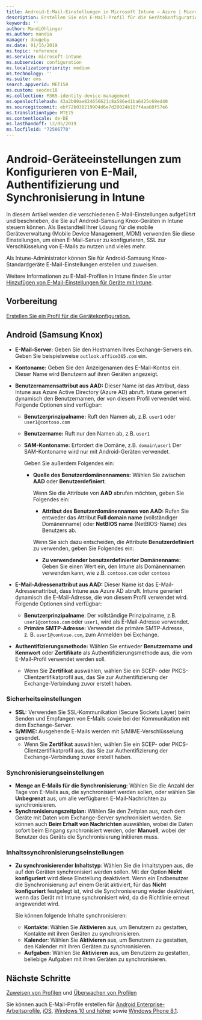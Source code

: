 ```yaml
---
title: Android-E-Mail-Einstellungen in Microsoft Intune – Azure | Microsoft-Dokumentation
description: Erstellen Sie ein E-Mail-Profil für die Gerätekonfiguration, das Exchange-Server verwendet und Attribute aus Azure Active Directory abruft. Aktivieren Sie SSL oder S/MIME, authentifizieren Sie Benutzer mit Zertifikaten oder Benutzername/Kennwort, und synchronisieren Sie E-Mails und Zeitpläne auf Android-Samsung Knox-Geräten unter Verwendung von Microsoft Intune.
keywords: ''
author: MandiOhlinger
ms.author: mandia
manager: dougeby
ms.date: 01/15/2019
ms.topic: reference
ms.service: microsoft-intune
ms.subservice: configuration
ms.localizationpriority: medium
ms.technology: ''
ms.suite: ems
search.appverid: MET150
ms.custom: seodec18
ms.collection: M365-identity-device-management
ms.openlocfilehash: 43a2b00ae824656621c8a586e41ba6425c69ed40
ms.sourcegitcommit: ebf72b038219904d6e7d20024b107f4aa68f57e6
ms.translationtype: MTE75
ms.contentlocale: de-DE
ms.lasthandoff: 12/05/2019
ms.locfileid: "72506770"
---
```

# <a name="android-device-settings-to-configure-email-authentication-and-synchronization-in-intune"></a>Android-Geräteeinstellungen zum Konfigurieren von E-Mail, Authentifizierung und Synchronisierung in Intune

In diesem Artikel werden die verschiedenen E-Mail-Einstellungen aufgeführt und beschrieben, die Sie auf Android-Samsung Knox-Geräten in Intune steuern können. Als Bestandteil Ihrer Lösung für die mobile Geräteverwaltung (Mobile Device Management, MDM) verwenden Sie diese Einstellungen, um einen E-Mail-Server zu konfigurieren, SSL zur Verschlüsselung von E-Mails zu nutzen und vieles mehr.

Als Intune-Administrator können Sie für Android-Samsung Knox-Standardgeräte E-Mail-Einstellungen erstellen und zuweisen.

Weitere Informationen zu E-Mail-Profilen in Intune finden Sie unter [Hinzufügen von E-Mail-Einstellungen für Geräte mit Intune](email-settings-configure.md).

## <a name="before-you-begin"></a>Vorbereitung

[Erstellen Sie ein Profil für die Gerätekonfiguration.](email-settings-configure.md#create-a-device-profile)

## <a name="android-samsung-knox"></a>Android (Samsung Knox)

- **E-Mail-Server:** Geben Sie den Hostnamen Ihres Exchange-Servers ein. Geben Sie beispielsweise `outlook.office365.com` ein.
- **Kontoname:** Geben Sie den Anzeigenamen des E-Mail-Kontos ein. Dieser Name wird Benutzern auf ihren Geräten angezeigt.
- **Benutzernamensattribut aus AAD:** Dieser Name ist das Attribut, dass Intune aus Azure Active Directory (Azure AD) abruft. Intune generiert dynamisch den Benutzernamen, der von diesem Profil verwendet wird. Folgende Optionen sind verfügbar:
  - **Benutzerprinzipalname:** Ruft den Namen ab, z.B. `user1` oder `user1@contoso.com`
  - **Benutzername:** Ruft nur den Namen ab, z.B. `user1`
  - **SAM-Kontoname:** Erfordert die Domäne, z.B. `domain\user1` Der SAM-Kontoname wird nur mit Android-Geräten verwendet.

    Geben Sie außerdem Folgendes ein:  
    - **Quelle des Benutzerdomänennamens:** Wählen Sie zwischen **AAD** oder **Benutzerdefiniert**.

      Wenn Sie die Attribute von **AAD** abrufen möchten, geben Sie Folgendes ein:
      - **Attribut des Benutzerdomänennames von AAD:** Rufen Sie entweder das Attribut **Full domain name** (vollständiger Domänenname) oder **NetBIOS name** (NetBIOS-Name) des Benutzers ab.

      Wenn Sie sich dazu entscheiden, die Attribute **Benutzerdefiniert** zu verwenden, geben Sie Folgendes ein:
      - **Zu verwendender benutzerdefinierter Domänenname:** Geben Sie einen Wert ein, den Intune als Domänennamen verwenden kann, wie z.B. `contoso.com` oder `contoso`

- **E-Mail-Adressenattribut aus AAD:** Dieser Name ist das E-Mail-Adressenattribut, dass Intune aus Azure AD abruft. Intune generiert dynamisch die E-Mail-Adresse, die von diesem Profil verwendet wird. Folgende Optionen sind verfügbar:
  - **Benutzerprinzipalname**: Der vollständige Prinzipalname, z.B. `user1@contoso.com` oder `user1`, wird als E-Mail-Adresse verwendet.
  - **Primäre SMTP-Adresse:** Verwendet die primäre SMTP-Adresse, z. B. `user1@contoso.com`, zum Anmelden bei Exchange.

- **Authentifizierungsmethode:** Wählen Sie entweder **Benutzername und Kennwort** oder **Zertifikate** als Authentifizierungsmethode aus, die vom E-Mail-Profil verwendet werden soll.
  - Wenn Sie **Zertifikat** auswählen, wählen Sie ein SCEP- oder PKCS-Clientzertifikatprofil aus, das Sie zur Authentifizierung der Exchange-Verbindung zuvor erstellt haben.

### <a name="security-settings"></a>Sicherheitseinstellungen

- **SSL:** Verwenden Sie SSL-Kommunikation (Secure Sockets Layer) beim Senden und Empfangen von E-Mails sowie bei der Kommunikation mit dem Exchange-Server.
- **S/MIME:** Ausgehende E-Mails werden mit S/MIME-Verschlüsselung gesendet.
  - Wenn Sie **Zertifikat** auswählen, wählen Sie ein SCEP- oder PKCS-Clientzertifikatprofil aus, das Sie zur Authentifizierung der Exchange-Verbindung zuvor erstellt haben.

### <a name="synchronization-settings"></a>Synchronisierungseinstellungen

- **Menge an E-Mails für die Synchronisierung:** Wählen Sie die Anzahl der Tage von E-Mails aus, die synchronisiert werden sollen, oder wählen Sie **Unbegrenzt** aus, um alle verfügbaren E-Mail-Nachrichten zu synchronisieren.
- **Synchronisierungszeitplan:** Wählen Sie den Zeitplan aus, nach dem Geräte mit Daten vom Exchange-Server synchronisiert werden. Sie können auch **Beim Erhalt von Nachrichten** auswählen, wobei die Daten sofort beim Eingang synchronisiert werden, oder **Manuell**, wobei der Benutzer des Geräts die Synchronisierung initiieren muss.

### <a name="content-sync-settings"></a>Inhaltssynchronisierungseinstellungen

- **Zu synchronisierender Inhaltstyp**: Wählen Sie die Inhaltstypen aus, die auf den Geräten synchronisiert werden sollen. Mit der Option **Nicht konfiguriert** wird diese Einstellung deaktiviert. Wenn ein Endbenutzer die Synchronisierung auf einem Gerät aktiviert, für das **Nicht konfiguriert** festgelegt ist, wird die Synchronisierung wieder deaktiviert, wenn das Gerät mit Intune synchronisiert wird, da die Richtlinie erneut angewendet wird. 

  Sie können folgende Inhalte synchronisieren:  
  - **Kontakte**: Wählen Sie **Aktivieren** aus, um Benutzern zu gestatten, Kontakte mit ihren Geräten zu synchronisieren.
  - **Kalender**: Wählen Sie **Aktivieren** aus, um Benutzern zu gestatten, den Kalender mit ihren Geräten zu synchronisieren.
  - **Aufgaben**: Wählen Sie **Aktivieren** aus, um Benutzern zu gestatten, beliebige Aufgaben mit ihren Geräten zu synchronisieren.

## <a name="next-steps"></a>Nächste Schritte

[Zuweisen von Profilen](device-profile-assign.md) und [Überwachen von Profilen](device-profile-monitor.md)

Sie können auch E-Mail-Profile erstellen für [Android Enterprise-Arbeitsprofile](email-settings-android-enterprise.md), [iOS](email-settings-ios.md), [Windows 10 und höher](email-settings-windows-10.md) sowie [Windows Phone 8.1](email-settings-windows-phone-8-1.md).

